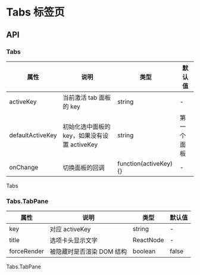 # Tabs 标签页

<code src="./demo/index.tsx"></code>

## API

### Tabs

| 属性             | 说明                                         | 类型                   | 默认值     |
| ---------------- | -------------------------------------------- | ---------------------- | ---------- |
| activeKey        | 当前激活 tab 面板的 key                      | string                 | -          |
| defaultActiveKey | 初始化选中面板的 key，如果没有设置 activeKey | string                 | 第一个面板 |
| onChange         | 切换面板的回调                               | function(activeKey) {} | -          |

<SupportsNativeAttributes>Tabs</SupportsNativeAttributes>

### Tabs.TabPane

| 属性        | 说明                      | 类型      | 默认值 |
| ----------- | ------------------------- | --------- | ------ |
| key         | 对应 activeKey            | string    | -      |
| title       | 选项卡头显示文字          | ReactNode | -      |
| forceRender | 被隐藏时是否渲染 DOM 结构 | boolean   | false  |

<SupportsNativeAttributes>Tabs.TabPane</SupportsNativeAttributes>
